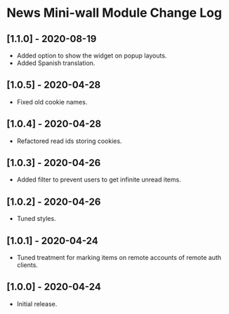 
# News Mini-wall Module Change Log

## [1.1.0] - 2020-08-19

- Added option to show the widget on popup layouts.
- Added Spanish translation.

## [1.0.5] - 2020-04-28

- Fixed old cookie names.

## [1.0.4] - 2020-04-28

- Refactored read ids storing cookies.

## [1.0.3] - 2020-04-26

- Added filter to prevent users to get infinite unread items.

## [1.0.2] - 2020-04-26

- Tuned styles.

## [1.0.1] - 2020-04-24

- Tuned treatment for marking items on remote accounts of remote auth clients.


## [1.0.0] - 2020-04-24

- Initial release.
